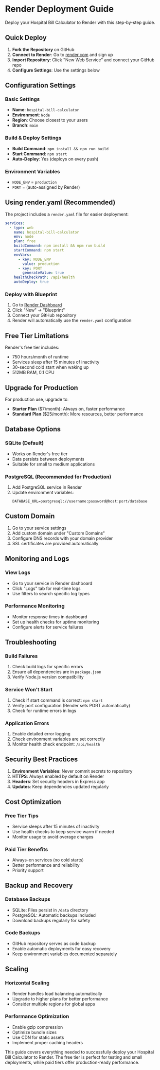 # Render Deployment Guide

Deploy your Hospital Bill Calculator to Render with this step-by-step guide.

## Quick Deploy

1. **Fork the Repository** on GitHub
2. **Connect to Render**: Go to [render.com](https://render.com) and sign up
3. **Import Repository**: Click "New Web Service" and connect your GitHub repo
4. **Configure Settings**: Use the settings below

## Configuration Settings

### Basic Settings
- **Name**: `hospital-bill-calculator`
- **Environment**: `Node`
- **Region**: Choose closest to your users
- **Branch**: `main`

### Build & Deploy Settings
- **Build Command**: `npm install && npm run build`
- **Start Command**: `npm start`
- **Auto-Deploy**: Yes (deploys on every push)

### Environment Variables
- `NODE_ENV` = `production`
- `PORT` = (auto-assigned by Render)

## Using render.yaml (Recommended)

The project includes a `render.yaml` file for easier deployment:

```yaml
services:
  - type: web
    name: hospital-bill-calculator
    env: node
    plan: free
    buildCommand: npm install && npm run build
    startCommand: npm start
    envVars:
      - key: NODE_ENV
        value: production
      - key: PORT
        generateValue: true
    healthCheckPath: /api/health
    autoDeploy: true
```

### Deploy with Blueprint

1. Go to [Render Dashboard](https://dashboard.render.com)
2. Click "New" → "Blueprint"
3. Connect your GitHub repository
4. Render will automatically use the `render.yaml` configuration

## Free Tier Limitations

Render's free tier includes:
- 750 hours/month of runtime
- Services sleep after 15 minutes of inactivity
- 30-second cold start when waking up
- 512MB RAM, 0.1 CPU

## Upgrade for Production

For production use, upgrade to:
- **Starter Plan** ($7/month): Always on, faster performance
- **Standard Plan** ($25/month): More resources, better performance

## Database Options

### SQLite (Default)
- Works on Render's free tier
- Data persists between deployments
- Suitable for small to medium applications

### PostgreSQL (Recommended for Production)
1. Add PostgreSQL service in Render
2. Update environment variables:
   ```
   DATABASE_URL=postgresql://username:password@host:port/database
   ```

## Custom Domain

1. Go to your service settings
2. Add custom domain under "Custom Domains"
3. Configure DNS records with your domain provider
4. SSL certificates are provided automatically

## Monitoring and Logs

### View Logs
- Go to your service in Render dashboard
- Click "Logs" tab for real-time logs
- Use filters to search specific log types

### Performance Monitoring
- Monitor response times in dashboard
- Set up health checks for uptime monitoring
- Configure alerts for service failures

## Troubleshooting

### Build Failures
1. Check build logs for specific errors
2. Ensure all dependencies are in `package.json`
3. Verify Node.js version compatibility

### Service Won't Start
1. Check if start command is correct: `npm start`
2. Verify port configuration (Render sets PORT automatically)
3. Check for runtime errors in logs

### Application Errors
1. Enable detailed error logging
2. Check environment variables are set correctly
3. Monitor health check endpoint: `/api/health`

## Security Best Practices

1. **Environment Variables**: Never commit secrets to repository
2. **HTTPS**: Always enabled by default on Render
3. **Headers**: Set security headers in Express app
4. **Updates**: Keep dependencies updated regularly

## Cost Optimization

### Free Tier Tips
- Service sleeps after 15 minutes of inactivity
- Use health checks to keep service warm if needed
- Monitor usage to avoid overage charges

### Paid Tier Benefits
- Always-on services (no cold starts)
- Better performance and reliability
- Priority support

## Backup and Recovery

### Database Backups
- SQLite: Files persist in `/data` directory
- PostgreSQL: Automatic backups included
- Download backups regularly for safety

### Code Backups
- GitHub repository serves as code backup
- Enable automatic deployments for easy recovery
- Keep environment variables documented separately

## Scaling

### Horizontal Scaling
- Render handles load balancing automatically
- Upgrade to higher plans for better performance
- Consider multiple regions for global apps

### Performance Optimization
- Enable gzip compression
- Optimize bundle sizes
- Use CDN for static assets
- Implement proper caching headers

This guide covers everything needed to successfully deploy your Hospital Bill Calculator to Render. The free tier is perfect for testing and small deployments, while paid tiers offer production-ready performance.